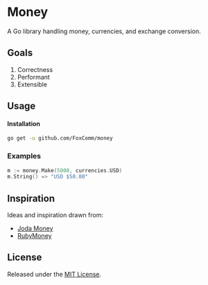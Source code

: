 # Money

A Go library handling money, currencies, and exchange conversion.

## Goals

1. Correctness
2. Performant
3. Extensible

## Usage

#### Installation

```bash
go get -u github.com/FoxComm/money
```

### Examples

```go
m := money.Make(5000, currencies.USD)
m.String() => "USD $50.00"
```

## Inspiration

Ideas and inspiration drawn from:

* [Joda Money](http://www.joda.org/joda-money/)
* [RubyMoney](https://github.com/RubyMoney/money)

## License

Released under the [MIT License](License).
